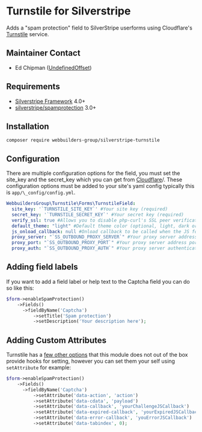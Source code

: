 Turnstile for Silverstripe
=================
Adds a "spam protection" field to SilverStripe userforms using Cloudflare's [Turnstile](https://www.cloudflare.com/lp/turnstile/) service.

## Maintainer Contact
* Ed Chipman ([UndefinedOffset](https://github.com/UndefinedOffset))

## Requirements
* [Silverstripe Framework](https://github.com/silverstripe/silverstripe-framework) 4.0+
* [silverstripe/spamprotection](https://github.com/silverstripe/silverstripe-spamprotection) 3.0+


## Installation
```
composer require webbuilders-group/silverstripe-turnstile
```


## Configuration
There are multiple configuration options for the field, you must set the site_key and the secret_key which you can get from [Cloudflare](https://www.cloudflare.com/lp/turnstile/)/. These configuration options must be added to your site's yaml config typically this is `app/\_config/config.yml`.

```yml
WebbuildersGroup\Turnstile\Forms\TurnstileField:
  site_key: '`TURNSTILE_SITE_KEY`' #Your site key (required)
  secret_key: '`TURNSTILE_SECRET_KEY`' #Your secret key (required)
  verify_ssl: true #Allows you to disable php-curl's SSL peer verification by setting this to false (optional, defaults to true)
  default_theme: "light" #Default theme color (optional, light, dark or auto, defaults to light)
  js_onload_callback: null #Onload callback to be called when the JS for Turnstile is loaded
  proxy_server: "`SS_OUTBOUND_PROXY_SERVER`" #Your proxy server address (optional)
  proxy_port: "`SS_OUTBOUND_PROXY_PORT`" #Your proxy server address port (optional)
  proxy_auth: "`SS_OUTBOUND_PROXY_AUTH`" #Your proxy server authentication information (optional)
```

## Adding field labels

If you want to add a field label or help text to the Captcha field you can do so like this:

```php
$form->enableSpamProtection()
    ->Fields()
      ->fieldByName('Captcha')
          ->setTitle('Spam protection')
          ->setDescription('Your description here');
```


## Adding Custom Attributes
Turnstile has a [few other options](https://developers.cloudflare.com/turnstile/get-started/client-side-rendering/#configurations) that this module does not out of the box provide hooks for setting, however you can set them your self using `setAttribute` for example:

```php
$form->enableSpamProtection()
    ->Fields()
      ->fieldByName('Captcha')
          ->setAttribute('data-action', 'action')
          ->setAttribute('data-cdata', 'payload')
          ->setAttribute('data-callback', 'yourChallengeJSCallback')
          ->setAttribute('data-expired-callback', 'yourExpiredJSCallback')
          ->setAttribute('data-error-callback', 'youErrorJSCallback')
          ->setAttribute('data-tabindex', 0);
```
